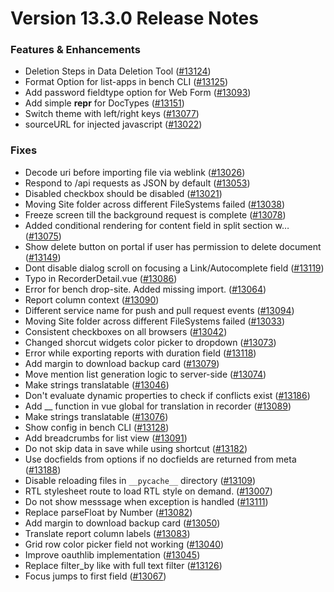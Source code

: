# Version 13.3.0 Release Notes

### Features & Enhancements

- Deletion Steps in Data Deletion Tool ([#13124](https://github.com/netmanthan/shoperframeworks/pull/13124))
- Format Option for list-apps in bench CLI ([#13125](https://github.com/netmanthan/shoperframeworks/pull/13125))
- Add password fieldtype option for Web Form ([#13093](https://github.com/netmanthan/shoperframeworks/pull/13093))
- Add simple __repr__ for DocTypes ([#13151](https://github.com/netmanthan/shoperframeworks/pull/13151))
- Switch theme with left/right keys ([#13077](https://github.com/netmanthan/shoperframeworks/pull/13077))
- sourceURL for injected javascript ([#13022](https://github.com/netmanthan/shoperframeworks/pull/13022))

### Fixes

- Decode uri before importing file via weblink ([#13026](https://github.com/netmanthan/shoperframeworks/pull/13026))
- Respond to /api requests as JSON by default ([#13053](https://github.com/netmanthan/shoperframeworks/pull/13053))
- Disabled checkbox should be disabled ([#13021](https://github.com/netmanthan/shoperframeworks/pull/13021))
- Moving Site folder across different FileSystems failed ([#13038](https://github.com/netmanthan/shoperframeworks/pull/13038))
- Freeze screen till the background request is complete ([#13078](https://github.com/netmanthan/shoperframeworks/pull/13078))
- Added conditional rendering for content field in split section w… ([#13075](https://github.com/netmanthan/shoperframeworks/pull/13075))
- Show delete button on portal if user has permission to delete document ([#13149](https://github.com/netmanthan/shoperframeworks/pull/13149))
- Dont disable dialog scroll on focusing a Link/Autocomplete field ([#13119](https://github.com/netmanthan/shoperframeworks/pull/13119))
- Typo in RecorderDetail.vue ([#13086](https://github.com/netmanthan/shoperframeworks/pull/13086))
- Error for bench drop-site. Added missing import. ([#13064](https://github.com/netmanthan/shoperframeworks/pull/13064))
- Report column context ([#13090](https://github.com/netmanthan/shoperframeworks/pull/13090))
- Different service name for push and pull request events ([#13094](https://github.com/netmanthan/shoperframeworks/pull/13094))
- Moving Site folder across different FileSystems failed ([#13033](https://github.com/netmanthan/shoperframeworks/pull/13033))
- Consistent checkboxes on all browsers ([#13042](https://github.com/netmanthan/shoperframeworks/pull/13042))
- Changed shorcut widgets color picker to dropdown ([#13073](https://github.com/netmanthan/shoperframeworks/pull/13073))
- Error while exporting reports with duration field ([#13118](https://github.com/netmanthan/shoperframeworks/pull/13118))
- Add margin to download backup card ([#13079](https://github.com/netmanthan/shoperframeworks/pull/13079))
- Move mention list generation logic to server-side ([#13074](https://github.com/netmanthan/shoperframeworks/pull/13074))
- Make strings translatable ([#13046](https://github.com/netmanthan/shoperframeworks/pull/13046))
- Don't evaluate dynamic properties to check if conflicts exist ([#13186](https://github.com/netmanthan/shoperframeworks/pull/13186))
- Add __ function in vue global for translation in recorder ([#13089](https://github.com/netmanthan/shoperframeworks/pull/13089))
- Make strings translatable ([#13076](https://github.com/netmanthan/shoperframeworks/pull/13076))
- Show config in bench CLI ([#13128](https://github.com/netmanthan/shoperframeworks/pull/13128))
- Add breadcrumbs for list view ([#13091](https://github.com/netmanthan/shoperframeworks/pull/13091))
- Do not skip data in save while using shortcut ([#13182](https://github.com/netmanthan/shoperframeworks/pull/13182))
- Use docfields from options if no docfields are returned from meta ([#13188](https://github.com/netmanthan/shoperframeworks/pull/13188))
- Disable reloading files in `__pycache__` directory ([#13109](https://github.com/netmanthan/shoperframeworks/pull/13109))
- RTL stylesheet route to load RTL style on demand. ([#13007](https://github.com/netmanthan/shoperframeworks/pull/13007))
- Do not show messsage when exception is handled ([#13111](https://github.com/netmanthan/shoperframeworks/pull/13111))
- Replace parseFloat by Number ([#13082](https://github.com/netmanthan/shoperframeworks/pull/13082))
- Add margin to download backup card ([#13050](https://github.com/netmanthan/shoperframeworks/pull/13050))
- Translate report column labels ([#13083](https://github.com/netmanthan/shoperframeworks/pull/13083))
- Grid row color picker field not working ([#13040](https://github.com/netmanthan/shoperframeworks/pull/13040))
- Improve oauthlib implementation ([#13045](https://github.com/netmanthan/shoperframeworks/pull/13045))
- Replace filter_by like with full text filter ([#13126](https://github.com/netmanthan/shoperframeworks/pull/13126))
- Focus jumps to first field ([#13067](https://github.com/netmanthan/shoperframeworks/pull/13067))